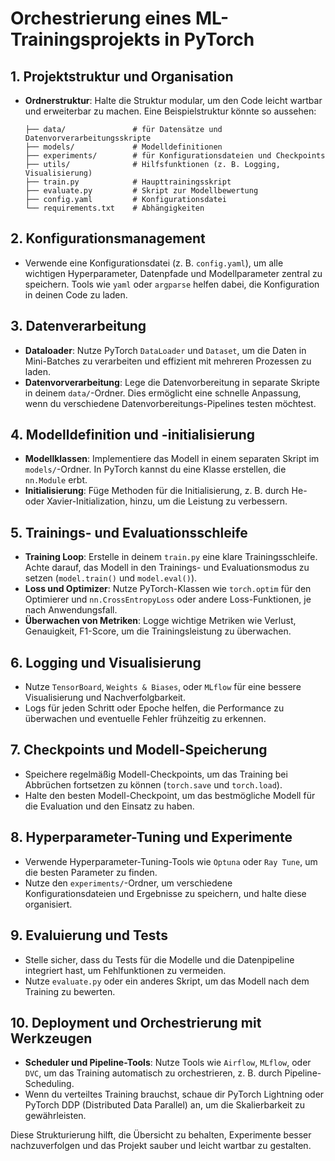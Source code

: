 # Orchestrierung eines ML-Trainingsprojekts in PyTorch

## 1. Projektstruktur und Organisation
   - **Ordnerstruktur**: Halte die Struktur modular, um den Code leicht wartbar und erweiterbar zu machen. Eine Beispielstruktur könnte so aussehen:
     ```
     ├── data/               # für Datensätze und Datenvorverarbeitungsskripte
     ├── models/             # Modelldefinitionen
     ├── experiments/        # für Konfigurationsdateien und Checkpoints
     ├── utils/              # Hilfsfunktionen (z. B. Logging, Visualisierung)
     ├── train.py            # Haupttrainingsskript
     ├── evaluate.py         # Skript zur Modellbewertung
     ├── config.yaml         # Konfigurationsdatei
     └── requirements.txt    # Abhängigkeiten
     ```

## 2. Konfigurationsmanagement
   - Verwende eine Konfigurationsdatei (z. B. `config.yaml`), um alle wichtigen Hyperparameter, Datenpfade und Modellparameter zentral zu speichern. Tools wie `yaml` oder `argparse` helfen dabei, die Konfiguration in deinen Code zu laden.

## 3. Datenverarbeitung
   - **Dataloader**: Nutze PyTorch `DataLoader` und `Dataset`, um die Daten in Mini-Batches zu verarbeiten und effizient mit mehreren Prozessen zu laden.
   - **Datenvorverarbeitung**: Lege die Datenvorbereitung in separate Skripte in deinem `data/`-Ordner. Dies ermöglicht eine schnelle Anpassung, wenn du verschiedene Datenvorbereitungs-Pipelines testen möchtest.

## 4. Modelldefinition und -initialisierung
   - **Modellklassen**: Implementiere das Modell in einem separaten Skript im `models/`-Ordner. In PyTorch kannst du eine Klasse erstellen, die `nn.Module` erbt.
   - **Initialisierung**: Füge Methoden für die Initialisierung, z. B. durch He- oder Xavier-Initialization, hinzu, um die Leistung zu verbessern.

## 5. Trainings- und Evaluationsschleife
   - **Training Loop**: Erstelle in deinem `train.py` eine klare Trainingsschleife. Achte darauf, das Modell in den Trainings- und Evaluationsmodus zu setzen (`model.train()` und `model.eval()`).
   - **Loss und Optimizer**: Nutze PyTorch-Klassen wie `torch.optim` für den Optimierer und `nn.CrossEntropyLoss` oder andere Loss-Funktionen, je nach Anwendungsfall.
   - **Überwachen von Metriken**: Logge wichtige Metriken wie Verlust, Genauigkeit, F1-Score, um die Trainingsleistung zu überwachen.

## 6. Logging und Visualisierung
   - Nutze `TensorBoard`, `Weights & Biases`, oder `MLflow` für eine bessere Visualisierung und Nachverfolgbarkeit.
   - Logs für jeden Schritt oder Epoche helfen, die Performance zu überwachen und eventuelle Fehler frühzeitig zu erkennen.

## 7. Checkpoints und Modell-Speicherung
   - Speichere regelmäßig Modell-Checkpoints, um das Training bei Abbrüchen fortsetzen zu können (`torch.save` und `torch.load`).
   - Halte den besten Modell-Checkpoint, um das bestmögliche Modell für die Evaluation und den Einsatz zu haben.

## 8. Hyperparameter-Tuning und Experimente
   - Verwende Hyperparameter-Tuning-Tools wie `Optuna` oder `Ray Tune`, um die besten Parameter zu finden.
   - Nutze den `experiments/`-Ordner, um verschiedene Konfigurationsdateien und Ergebnisse zu speichern, und halte diese organisiert.

## 9. Evaluierung und Tests
   - Stelle sicher, dass du Tests für die Modelle und die Datenpipeline integriert hast, um Fehlfunktionen zu vermeiden.
   - Nutze `evaluate.py` oder ein anderes Skript, um das Modell nach dem Training zu bewerten.

## 10. Deployment und Orchestrierung mit Werkzeugen
   - **Scheduler und Pipeline-Tools**: Nutze Tools wie `Airflow`, `MLflow`, oder `DVC`, um das Training automatisch zu orchestrieren, z. B. durch Pipeline-Scheduling.
   - Wenn du verteiltes Training brauchst, schaue dir PyTorch Lightning oder PyTorch DDP (Distributed Data Parallel) an, um die Skalierbarkeit zu gewährleisten.

Diese Strukturierung hilft, die Übersicht zu behalten, Experimente besser nachzuverfolgen und das Projekt sauber und leicht wartbar zu gestalten.
